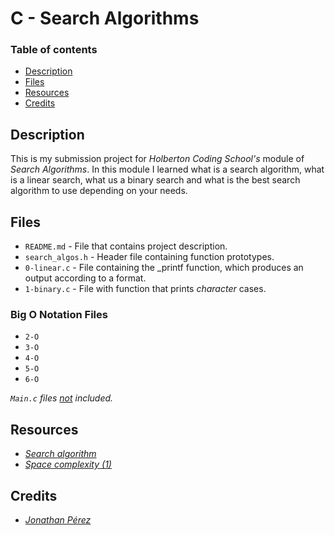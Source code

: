 # C - Search Algorithms

### Table of contents

- [Description](#description)
- [Files](#files)
- [Resources](#resources)
- [Credits](#credits)

## Description

This is my submission project for *Holberton Coding School's* module of *Search Algorithms*. In this module I learned what is a search algorithm, what is a linear search, what us a binary search and what is the best search algorithm to use depending on your needs.

## Files

- `README.md` - File that contains project description.
- `search_algos.h` - Header file containing function prototypes.
- `0-linear.c` - File containing the _printf function, which produces an output according to a format.
- `1-binary.c` - File with function that prints *character* cases.

### Big O Notation Files

- `2-O`
- `3-O`
- `4-O`
- `5-O`
- `6-O`

*`Main.c` files <ins>not</ins> included.*

## Resources

- *[Search algorithm](https://en.wikipedia.org/wiki/Search_algorithm)*
- *[Space complexity (1)](https://www.geeksforgeeks.org/g-fact-86/)*

## Credits

- *[Jonathan Pérez](https://github.com/prodjohnper)*
